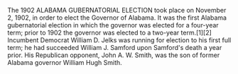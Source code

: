 The 1902 ALABAMA GUBERNATORIAL ELECTION took place on November 2, 1902, in order to elect the Governor of Alabama. It was the first Alabama gubernatorial election in which the governor was elected for a four-year term; prior to 1902 the governor was elected to a two-year term.[1][2] Incumbent Democrat William D. Jelks was running for election to his first full term; he had succeeded William J. Samford upon Samford's death a year prior. His Republican opponent, John A. W. Smith, was the son of former Alabama governor William Hugh Smith.
